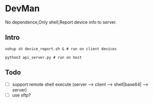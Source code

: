 # DevMan

No dependence,Only shell,Report device info to server.

## Intro

```
nohup sh device_report.sh & # run on client devices
```

```
python3 api_server.py # run on host
```

## Todo

- [ ] support remote shell execute (server --> client --> shell|base64| --> server)
- [ ] use sftp?
